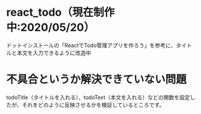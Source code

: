 # react_todo（現在制作中:2020/05/20）
ドットインストールの「ReactでTodo管理アプリを作ろう」を参考に、タイトルと本文を入力できるように改造中

# 不具合というか解決できていない問題
todoTitle（タイトルを入れる）、todoText（本文を入れる）などの関数を設定したが、それをどのように反映させるかを検証しているところです。
